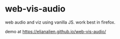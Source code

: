 # web-vis-audio
web audio and viz using vanilla JS. work best in firefox. 

demo at https://elianalien.github.io/web-vis-audio/ 
